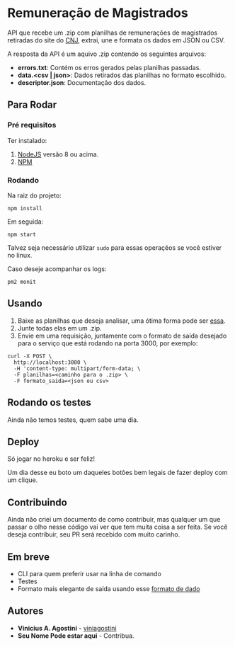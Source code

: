 # Remuneração de Magistrados

API que recebe um .zip com planilhas de remunerações de magistrados retiradas do site do [CNJ](http://www.cnj.jus.br/transparencia/remuneracao-dos-magistrados), extrai, une e formata os dados em JSON ou CSV. 

A resposta da API é um aquivo .zip contendo os seguintes arquivos:
* **errors.txt**: Contém os erros gerados pelas planilhas passadas.
* **data.<csv | json>**: Dados retirados das planilhas no formato escolhido.
* **descriptor.json**: Documentação dos dados.


## Para Rodar


### Pré requisitos

Ter instalado:

1. [NodeJS](https://nodejs.org/en/) versão 8 ou acima.
2. [NPM](https://www.npmjs.com/)


### Rodando

Na raiz do projeto:

```
npm install
```
Em seguida:
```
npm start
```
Talvez seja necessário utilizar `sudo` para essas operaçẽos se você estiver no linux.

Caso deseje acompanhar os logs:
 
```
pm2 monit
```

## Usando
1. Baixe as planilhas que deseja analisar, uma ótima forma pode ser [essa](https://github.com/danielfireman/remuneracao-justica-crawler).
2. Junte todas elas em um .zip.
3. Envie em uma requisição, juntamente com o formato de saída desejado para o serviço que está rodando na porta 3000, por exemplo:
```
curl -X POST \
  http://localhost:3000 \
  -H 'content-type: multipart/form-data; \
  -F planilhas=<caminho para o .zip> \
  -F formato_saida=<json ou csv>
``` 

## Rodando os testes

Ainda não temos testes, quem sabe uma dia.

## Deploy

Só jogar no heroku e ser feliz!

Um dia desse eu boto um daqueles botões bem legais de fazer deploy com um clique.

## Contribuindo

Ainda não criei um documento de como contribuir, mas qualquer um que passar o olho nesse código vai ver que tem muita coisa a ser feita. Se você deseja contribuir, seu PR será recebido com muito carinho.

## Em breve
* CLI para quem preferir usar na linha de comando
* Testes
* Formato mais elegante de saída usando esse [formato de dado](https://frictionlessdata.io/specs/table-schema/)

## Autores

* **Vinicius A. Agostini** - [viniagostini](https://github.com/viniagostini)
* **Seu Nome Pode estar aqui** - Contribua.

